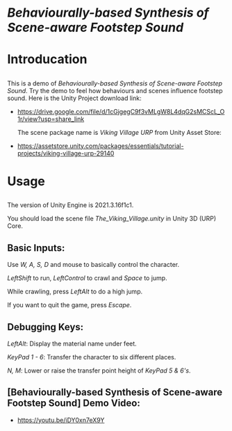 # *Behaviourally-based Synthesis of Scene-aware Footstep Sound*
# Introducation
##
  This is a demo of *Behaviourally-based Synthesis of Scene-aware Footstep Sound*. Try the demo to feel how behaviours and scenes influence footstep sound. Here is the Unity Project download link:
- https://drive.google.com/file/d/1cGjgegC9f3vMLgW8L4dqG2sMCScL_O1r/view?usp=share_link
  
  The scene package name is *Viking Village URP* from Unity Asset Store:
- https://assetstore.unity.com/packages/essentials/tutorial-projects/viking-village-urp-29140
 
# Usage
##
  The version of Unity Engine is 2021.3.16f1c1.

  You should load the scene file *The_Viking_Village.unity* in Unity 3D (URP) Core.
## Basic Inputs:
  Use *W, A, S, D* and mouse to basically control the character.
  
  *LeftShift* to run, *LeftControl* to crawl and *Space* to jump.

  While crawling, press *LeftAlt* to do a high jump.

  If you want to quit the game, press *Escape*.

## Debugging Keys:

  *LeftAlt*: Display the material name under feet.

  *KeyPad 1 - 6*: Transfer the character to six different places.

  *N, M*: Lower or raise the transfer point height of *KeyPad 5 & 6's*.

## [Behaviourally-based Synthesis of Scene-aware Footstep Sound] Demo Video:
- https://youtu.be/iDY0xn7eX9Y
